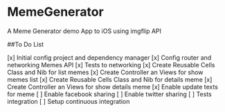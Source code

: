 # MemeGenerator
A Meme Generator demo App to iOS using imgflip API

##To Do List

[x] Initial config project and dependency manager
[x] Config router and networking Memes API
[x] Tests to networking
[x] Create Reusable Cells Class and Nib for list memes
[x] Create Controller an Views for show memes list
[x] Create Reusable Cells Class and Nib for details meme
[x] Create Controller an Views for show details meme
[x] Enable update texts for meme
[ ] Enable facebook sharing
[ ] Enable twitter sharing
[ ] Tests integration
[ ] Setup continuous integration


